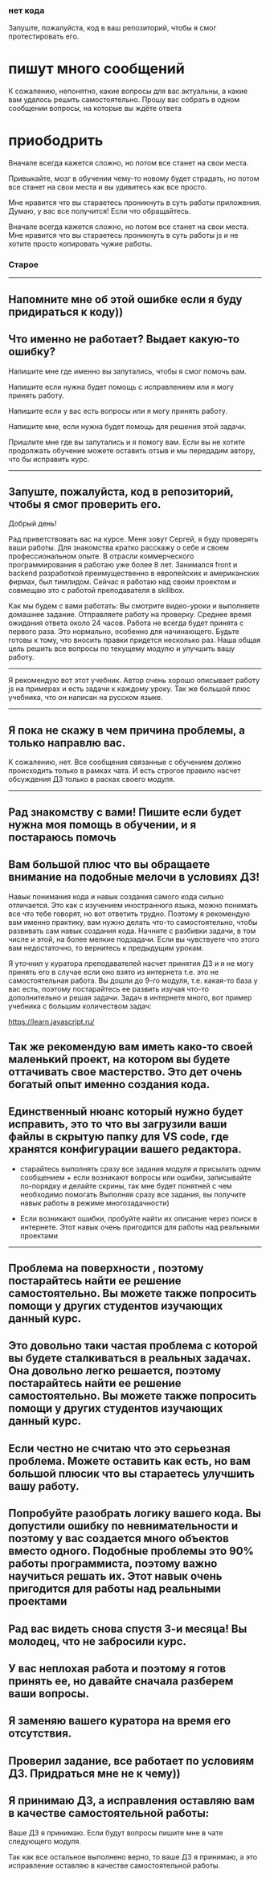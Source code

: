 ### нет кода
Запуште, пожалуйста, код в ваш репозиторий, чтобы я смог протестировать его.

# пишут много сообщений
К сожалению, непонятно, какие вопросы для вас актуальны, а какие вам удалось решить самостоятельно. Прошу вас собрать в одном сообщении вопросы, на которые вы ждёте ответа

# приободрить
Вначале всегда кажется сложно, но потом все станет на свои места.

Привыкайте, мозг в обучении чему-то новому будет страдать, но потом все станет на свои места и вы удивитесь как все просто.

Мне нравится что вы стараетесь проникнуть в суть работы приложения. Думаю, у вас все получится! Если что обращайтесь.

Вначале всегда кажется сложно, но потом все станет на свои места. Мне нравится что вы стараетесь проникнуть в суть работы js и не хотите просто копировать чужие работы.

### Старое
----------------------------------------
Напомните мне об этой ошибке если я буду придираться к коду))
-------------------------
Что именно не работает? Выдает какую-то ошибку?
------------------------

Напишите мне где именно вы запутались, чтобы я смог помочь вам.

Напишите если нужна будет помощь с исправлением или я могу принять работу.

Напишите если у вас есть вопросы или я могу принять работу.

Напишите мне, если нужна будет помощь для решения этой задачи.

Пришлите мне где вы запутались и я помогу вам. Если вы не хотите продолжать обучение можете оставить отзыв и мы передадим автору, что бы исправить курс.

-------------------------
Запуште, пожалуйста, код в репозиторий, чтобы я смог проверить его.
-------------------------

Добрый день!

Рад приветствовать вас на курсе. Меня зовут Сергей, я буду проверять ваши работы. Для знакомства кратко расскажу о себе и своем профессиональном опыте.
В отрасли коммерческого программирования я работаю уже более 8 лет. Занимался front и backend разработкой преимущественно в европейских и американских фирмах, был тимлидом. Сейчас я работаю над своим проектом и совмещаю это с работой преподавателя в skillbox.

Как мы будем с вами работать:
Вы смотрите видео-уроки и выполняете домашнее задание. Отправляете работу на проверку. Среднее время ожидания ответа около 24 часов.
Работа не всегда будет принята с первого раза. Это нормально, особенно для начинающего. Будьте готовы к тому, что вносить правки придется несколько раз. Наша общая цель решить все вопросы по текущему модулю и улучшить вашу работу.

-----------------------
Я рекомендую вот этот учебник. Автор очень хорошо описывает работу js на примерах и есть задачи к каждому уроку. Так же большой плюс учебника, что он написан на русском языке.

------------------------
Я пока не скажу в чем причина проблемы, а только направлю вас.
------------------------
К сожалению, нет. Все сообщения связанные с обучением должно происходить только в рамках чата. И есть строгое правило насчет обсуждения ДЗ только в расках своего модуля.

---
Рад знакомству с вами! Пишите если будет нужна моя помощь в обучении, и я постараюсь помочь
---
Вам большой плюс что вы обращаете внимание на подобные мелочи в условиях ДЗ!
---
Навык понимания кода и навык создания самого кода сильно отличается. Это как с изучением иностранного языка, можно понимать все что тебе говорят, но вот ответить трудно. Поэтому я рекомендую вам именно практику, вам нужно делать что-то самостоятельно, чтобы развивать сам навык создания кода. Начните с разбивки задачи, в том числе и этой, на более мелкие подзадачи. Если вы чувствуете что этого вам недостаточно, то вернитесь к предыдущим урокам.


Я уточнил у куратора преподавателей насчет принятия ДЗ и я не могу принять его в случае если оно взято из интернета т.е. это не самостоятельная работа. Вы дошли до 9-го модуля, т.е. какая-то база у вас есть, поэтому постарайтесь ее развить изучая что-то дополнительно и решая задачи. Задач в интернете много, вот пример учебника с большим количеством задач:

https://learn.javascript.ru/

Так же рекомендую вам иметь како-то своей маленький проект, на котором вы будете оттачивать свое мастерство. Это дет очень богатый опыт именно создания кода.
---
Единственный нюанс который нужно будет исправить, это то что вы загрузили ваши файлы в скрытую папку для VS code, где хранятся конфигурации вашего редактора.
---
- старайтесь выполнять сразу все задания модуля и присылать одним сообщением + если возникают вопросы или ошибки, записывайте по-порядку и делайте скрины, так мне будет понятней с чем необходимо помогать
Выполняя сразу все задания, вы получите навык работы в режиме многозадачности)

- Если возникают ошибки, пробуйте найти их описание через поиск в интернете. Этот навык очень пригодится для работы над реальными проектами

---
Проблема на поверхности  , поэтому постарайтесь найти ее решение самостоятельно.  Вы можете также попросить помощи у других студентов изучающих данный курс.
---
Это довольно таки частая проблема с которой вы будете сталкиваться в реальных задачах. Она довольно легко решается, поэтому постарайтесь найти ее решение самостоятельно. Вы можете также попросить помощи у других студентов изучающих данный курс.
---
Если честно не считаю что это серьезная проблема. Можете оставить как есть, но вам большой плюсик что вы стараетесь улучшить вашу работу.
---
Попробуйте разобрать логику вашего кода. Вы допустили ошибку по невнимательности и поэтому у вас создается много объектов вместо одного. Подобные проблемы это 90% работы программиста, поэтому важно научиться решать их. Этот навык очень пригодится для работы над реальными проектами
---
Рад вас видеть снова спустя 3-и месяца! Вы молодец, что не забросили курс.
---
У вас неплохая работа и поэтому я готов принять ее, но давайте сначала разберем ваши вопросы.
---
Я заменяю вашего куратора на время его отсутствия.
---
Проверил задание, все работает по условиям ДЗ. Придраться мне не к чему))
---
Я принимаю ДЗ, а исправления оставляю вам в качестве самостоятельной работы:
---
Ваше ДЗ я принимаю. Если будут вопросы пишите мне в чате следующего модуля.

Так как все остальное выполнено верно, то ваше ДЗ я принимаю, а это исправление оставляю в качестве самостоятельной работы.
